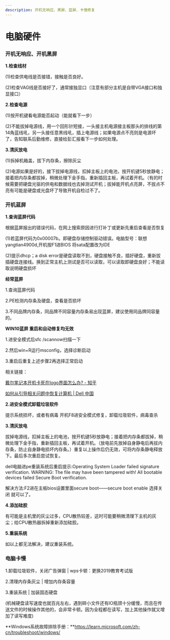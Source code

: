 ```yaml
---
description: 开机无响应、黑屏、蓝屏、卡慢修复
---
```


# 电脑硬件

### **开机无响应、开机黑屏**

**1.检查线材**

(1)检查供电线是否接错，接触是否良好。

(2)检查VAG线是否接好了，通常接独显口（注意有部分主机是自带VGA接口和独显接口）

**2.检查电源**

(1)按开机键看电源能否起动（能就看下一步）

(2)不能拔掉电源线，用一个回形针短接，一头接主机电源接主板那头的排线的第14角蓝线吼，另一头接任意黑线吼，插上电源线；如果电源点不亮则是电源坏了，告知联系后勤维修，直接给彭汇报看下一步如何处理。

**3.清灰放电**

(1)拆掉机箱盖，拔下内存条，擦除灰尘

(2)电源如果是好的，接下拔掉电源线，扣掉主板上的电池，按开机键5秒放静电；接着把内存条都拔掉，稍微处理下金手指，重新插回主板，再试着开机。（有的时候需要把硬盘光驱的供电和数据线也去掉测试开机；拔掉能开机点亮屏，不拔点不亮有可能是硬盘或光盘坏了导致开机自检过不了。

### 开机蓝屏

**1.查询蓝屏代码**

根据蓝屏报出的错误代码，在网上搜索原因进行打补丁或更新先重启查看是否恢复

(1)若蓝屏代码为0x00007b。即硬盘存储控制驱动错误。电脑型号：联想yangtian4900d,开机按F1进BIOS 将sata配置改为IDE

(2)提示dhcp；a disk error是硬盘读取不到，硬盘接触不良，插好硬盘，重新拔插硬盘连接线。换到正常主机上测试是否可以读取，可以读取即硬盘良好；不能读取说明硬盘损坏

**经常蓝屏**

1.查询蓝屏代码

2.PE检测内存条及硬盘，查看是否损坏

3.不同品牌内存条，同品牌不同容量内存条易出现蓝屏，建议使用同品牌同容量的。

**WIN10蓝屏 重启和自动修复均无效**

1.进安全模式后sfc /scannow扫描一下

2.然后win+R运行msconfig，选择诊断启动

3.重启后重复上述步骤2再选择正常启动

相关链接：

[戴尔笔记本开机卡死在logo界面怎么办? - 知乎](https://www.zhihu.com/question/381273642/answer/2749886545?utm\_id=0)

[如何从引导相关问题中恢复计算机 | Dell 中国](https://www.dell.com/support/contents/zh-cn/article/product-support/self-support-knowledgebase/fix-common-issues/no-boot)

**2.进安全模式卸载垃圾软件**

提示系统损坏，或者有病毒 开机F8进安全模式修复，卸载垃圾软件，病毒查杀

**3.清灰放电**

拔掉电源线，扣掉主板上的电池，按开机键5秒放静电；接着把内存条都拔掉，稍微处理下金手指，重新插回主板，再试着开机。（放电前先放掉自身静电后再拔内存条，防止自身静电损坏内存条。）重复以上操作后仍无效，可将内存条静电释放下。最后多次重启尝试恢复。

dell电脑进pe重装系统后重启提示:Operating System Loader failed signature verification. WARNING: The file may have been tampered with! All bootable devices failed Secure Boot verification.

解决方法:F2进在主板bios设置里面secure boot——secure boot enable 选择关闭 就可以了。

**4.添加硅胶**

有可能是主机里的灰尘过多，CPU散热较差，这时可能要稍微清理下主机的灰尘；给CPU散热器拆掉重新添加硅胶。

**5.重装系统**

如以上都无法解决，建议重装系统。

### 电脑卡慢

1.卸载垃圾软件，关闭广告弹窗 | wps卡顿：更换2019教育考试版

2.清理内存条灰尘 | 增加内存条容量

3.重装系统 | 加装固态硬盘

(机械硬盘读写速度也就百兆左右，遇到碎小文件还有IO瓶颈十分缓慢，而且在传送文件的时候操作其他的，会非常卡顿。因为全程都在读写，加上其他操作就又增加了读写难度)



**Windows系统故障排除手册：**https://learn.microsoft.com/zh-cn/troubleshoot/windows/
